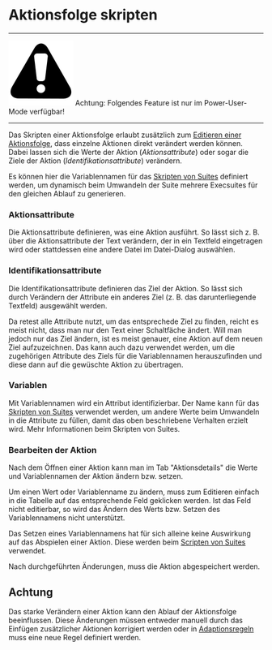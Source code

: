 
Aktionsfolge skripten
=====================

___
![Warning](../../icons/warning.png) Achtung: Folgendes Feature ist nur im Power-User-Mode verfügbar!
___

Das Skripten einer Aktionsfolge erlaubt zusätzlich zum [Editieren einer Aktionsfolge](aktionsfolge-bearbeiten.md), dass einzelne Aktionen direkt verändert werden können. Dabei lassen sich die Werte der Aktion (*Aktionsattribute*) oder sogar die Ziele der Aktion (*Identifikationsattribute*) verändern.

Es können hier die Variablennamen für das [Skripten von Suites](suite-skripten.md) definiert werden, um dynamisch beim Umwandeln der Suite mehrere Execsuites für den gleichen Ablauf zu generieren.

### Aktionsattribute

Die Aktionsattribute definieren, was eine Aktion ausführt. So lässt sich z. B. über die Aktionsattribute der Text verändern, der in ein Textfeld eingetragen wird oder stattdessen eine andere Datei im Datei-Dialog auswählen.

### Identifikationsattribute

Die Identifikationsattribute definieren das Ziel der Aktion. So lässt sich durch Verändern der Attribute ein anderes Ziel (z. B. das darunterliegende Textfeld) ausgewählt werden.

Da retest alle Attribute nutzt, um das entsprechede Ziel zu finden, reicht es meist nicht, dass man nur den Text einer Schaltfäche ändert. Will man jedoch nur das Ziel ändern, ist es meist genauer, eine Aktion auf dem neuen Ziel aufzuzeichnen. Das kann auch dazu verwendet werden, um die zugehörigen Attribute des Ziels für die Variablennamen herauszufinden und diese dann auf die gewüschte Aktion zu übertragen.

### Variablen

Mit Variablennamen wird ein Attribut identifizierbar. Der Name kann für das [Skripten von Suites](suite-skripten.md) verwendet werden, um andere Werte beim Umwandeln in die Attribute zu füllen, damit das oben beschriebene Verhalten erzielt wird. Mehr Informationen beim Skripten von Suites.

### Bearbeiten der Aktion

Nach dem Öffnen einer Aktion kann man im Tab "Aktionsdetails" die Werte und Variablennamen der Aktion ändern bzw. setzen.

Um einen Wert oder Variablenname zu ändern, muss zum Editieren einfach in die Tabelle auf das entsprechende Feld geklicken werden. Ist das Feld nicht editierbar, so wird das Ändern des Werts bzw. Setzen des Variablennamens nicht unterstützt.

Das Setzen eines Variablennamens hat für sich alleine keine Auswirkung auf das Abspielen einer Aktion. Diese werden beim [Scripten von Suites](suite-skripten.md) verwendet.

Nach durchgeführten Änderungen, muss die Aktion abgespeichert werden.

## Achtung

Das starke Verändern einer Aktion kann den Ablauf der Aktionsfolge beeinflussen. Diese Änderungen müssen entweder manuell durch das Einfügen zusätzlicher Aktionen korrigiert werden oder in [Adaptionsregeln](../replay/adaptions-regeln.md) muss eine neue Regel definiert werden.

